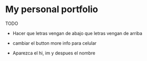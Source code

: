 # My personal portfolio





TODO 

- Hacer que letras vengan de abajo que letras vengan de arriba 


- cambiar el button more info para celular

- Aparezca el hi, im y despues el nombre